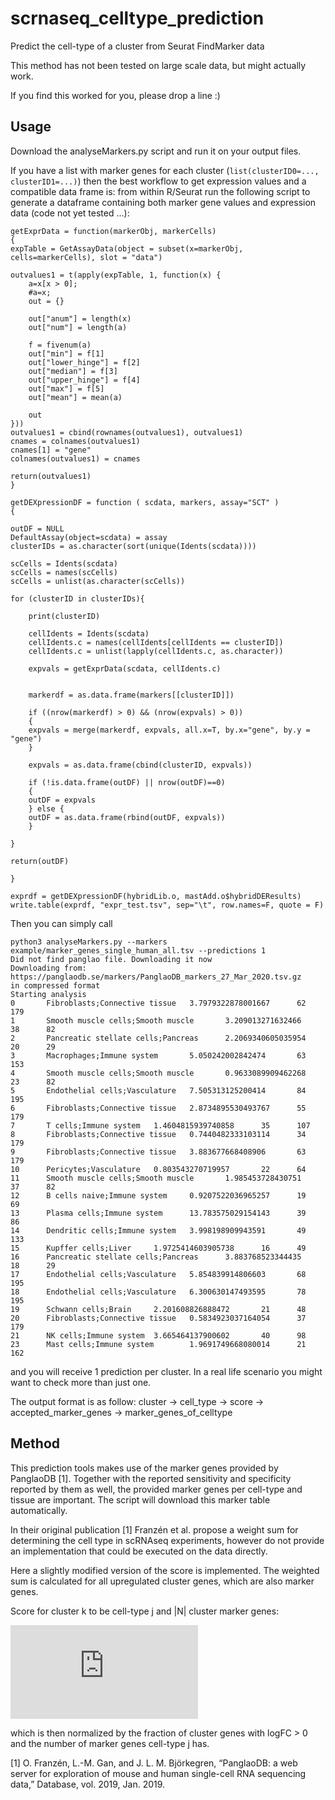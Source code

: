 # scrnaseq_celltype_prediction

Predict the cell-type of a cluster from Seurat FindMarker data

This method has not been tested on large scale data, but might actually work.

If you find this worked for you, please drop a line :)

## Usage

Download the analyseMarkers.py script and run it on your output files.

If you have a list with marker genes for each cluster (`list(clusterID0=..., clusterID1=...)`) then the best workflow to get expression values and a compatible data frame is: from within R/Seurat run the following script to generate a dataframe containing both marker gene values and expression data (code not yet tested ...):

    getExprData = function(markerObj, markerCells)
    {
    expTable = GetAssayData(object = subset(x=markerObj, cells=markerCells), slot = "data")
    
    outvalues1 = t(apply(expTable, 1, function(x) {
        a=x[x > 0];
        #a=x;
        out = {}
        
        out["anum"] = length(x)
        out["num"] = length(a)
        
        f = fivenum(a)
        out["min"] = f[1]
        out["lower_hinge"] = f[2]
        out["median"] = f[3]
        out["upper_hinge"] = f[4]
        out["max"] = f[5]
        out["mean"] = mean(a)
        
        out
    }))
    outvalues1 = cbind(rownames(outvalues1), outvalues1)
    cnames = colnames(outvalues1)
    cnames[1] = "gene"
    colnames(outvalues1) = cnames
    
    return(outvalues1)
    }

    getDEXpressionDF = function ( scdata, markers, assay="SCT" )
    {
    
    outDF = NULL
    DefaultAssay(object=scdata) = assay  
    clusterIDs = as.character(sort(unique(Idents(scdata))))
    
    scCells = Idents(scdata)
    scCells = names(scCells)
    scCells = unlist(as.character(scCells))
    
    for (clusterID in clusterIDs){
        
        print(clusterID)
        
        cellIdents = Idents(scdata)
        cellIdents.c = names(cellIdents[cellIdents == clusterID])
        cellIdents.c = unlist(lapply(cellIdents.c, as.character))    
        
        expvals = getExprData(scdata, cellIdents.c)
        
        
        markerdf = as.data.frame(markers[[clusterID]])
        
        if ((nrow(markerdf) > 0) && (nrow(expvals) > 0))
        {
        expvals = merge(markerdf, expvals, all.x=T, by.x="gene", by.y = "gene")  
        }
        
        expvals = as.data.frame(cbind(clusterID, expvals))
        
        if (!is.data.frame(outDF) || nrow(outDF)==0)
        {
        outDF = expvals
        } else {
        outDF = as.data.frame(rbind(outDF, expvals))
        }
        
    }
    
    return(outDF)
    
    }

    exprdf = getDEXpressionDF(hybridLib.o, mastAdd.o$hybridDEResults)
    write.table(exprdf, "expr_test.tsv", sep="\t", row.names=F, quote = F)



Then you can simply call

    python3 analyseMarkers.py --markers example/marker_genes_single_human_all.tsv --predictions 1
    Did not find panglao file. Downloading it now
    Downloading from:  https://panglaodb.se/markers/PanglaoDB_markers_27_Mar_2020.tsv.gz
    in compressed format
    Starting analysis
    0       Fibroblasts;Connective tissue   3.7979322878001667      62      179
    1       Smooth muscle cells;Smooth muscle       3.209013271632466       38      82
    2       Pancreatic stellate cells;Pancreas      2.2069340605035954      20      29
    3       Macrophages;Immune system       5.050242002842474       63      153
    4       Smooth muscle cells;Smooth muscle       0.9633089909462268      23      82
    5       Endothelial cells;Vasculature   7.505313125200414       84      195
    6       Fibroblasts;Connective tissue   2.8734895530493767      55      179
    7       T cells;Immune system   1.4604815939740858      35      107
    8       Fibroblasts;Connective tissue   0.7440482333103114      34      179
    9       Fibroblasts;Connective tissue   3.883677668408906       63      179
    10      Pericytes;Vasculature   0.803543270719957       22      64
    11      Smooth muscle cells;Smooth muscle       1.985453728430751       37      82
    12      B cells naive;Immune system     0.9207522036965257      19      69
    13      Plasma cells;Immune system      13.783575029154143      39      86
    14      Dendritic cells;Immune system   3.998198909943591       49      133
    15      Kupffer cells;Liver     1.9725414603905738      16      49
    16      Pancreatic stellate cells;Pancreas      3.883768523344435       18      29
    17      Endothelial cells;Vasculature   5.854839914806603       68      195
    18      Endothelial cells;Vasculature   6.300630147493595       78      195
    19      Schwann cells;Brain     2.201608826888472       21      48
    20      Fibroblasts;Connective tissue   0.5834923037164054      37      179
    21      NK cells;Immune system  3.665464137900602       40      98
    23      Mast cells;Immune system        1.9691749668080014      21      162

and you will receive 1 prediction per cluster. In a real life scenario you might want to check more than just one.

The output format is as follow:
    cluster -> cell_type -> score -> accepted_marker_genes -> marker_genes_of_celltype

## Method

This prediction tools makes use of the marker genes provided by PanglaoDB [1]. Together with the reported sensitivity and specificity reported by them as well, the provided marker genes per cell-type and tissue are important. The script will download this marker table automatically.

In their original publication [1] Franzén et al. propose a weight sum for determining the cell type in scRNAseq experiments, however do not provide an implementation that could be executed on the data directly.

Here a slightly modified version of the score is implemented.
The weighted sum is calculated for all upregulated cluster genes, which are also marker genes.

Score for cluster k to be cell-type j and |N| cluster marker genes:

![formula](http://latex.codecogs.com/png.latex?%5Csum_%7Bi%3D0%7D%5E%7BN%7D%20lFC_%7Bi%2Ck%7D%20%5Ccdot%20sens_%7Bi%2Ck%7D%20%5Ccdot%20%281-spec_%7Bi%2Ck%7D%29%20%5Ccdot%20imp_%7Bi%2Cj%7D)

which is then normalized by the fraction of cluster genes with logFC > 0 and the number of marker genes cell-type j has.

[1] O. Franzén, L.-M. Gan, and J. L. M. Björkegren, “PanglaoDB: a web server for exploration of mouse and human single-cell RNA sequencing data,” Database, vol. 2019, Jan. 2019.